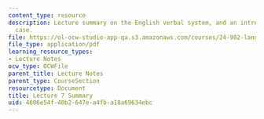 ```yaml
---
content_type: resource
description: Lecture summary on the English verbal system, and an introduction to
  case.
file: https://ol-ocw-studio-app-qa.s3.amazonaws.com/courses/24-902-language-and-its-structure-ii-syntax-fall-2003/4606e54f40b2647ea4fba18a69634ebc_ln78_oct6_8_sum.pdf
file_type: application/pdf
learning_resource_types:
- Lecture Notes
ocw_type: OCWFile
parent_title: Lecture Notes
parent_type: CourseSection
resourcetype: Document
title: Lecture 7 Summary
uid: 4606e54f-40b2-647e-a4fb-a18a69634ebc
---
```

